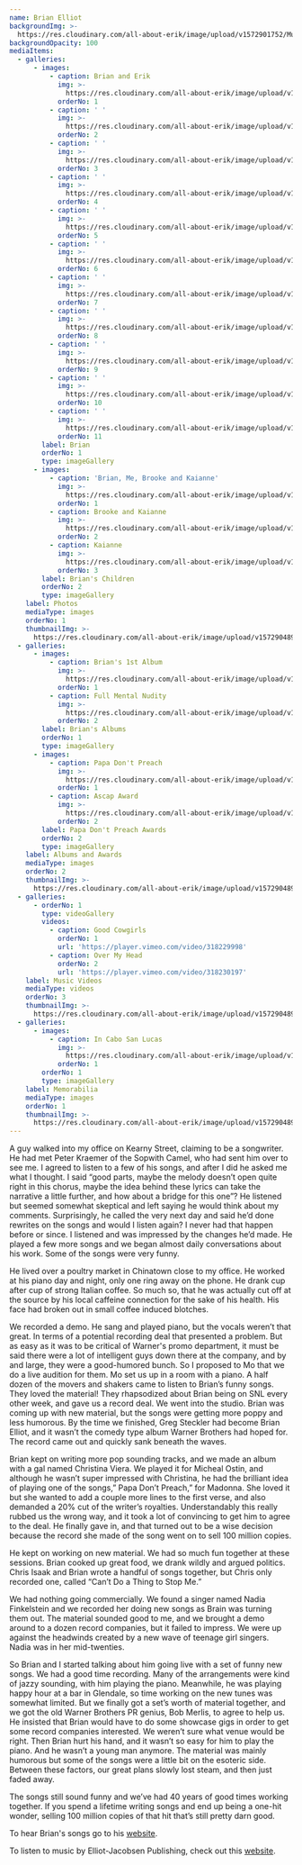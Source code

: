 ```yaml
---
name: Brian Elliot
backgroundImg: >-
  https://res.cloudinary.com/all-about-erik/image/upload/v1572901752/Musical%20Journey/Musical%20Friends/Friends/Brian%20Elliot/Background_Thumbnails/Background_brianelliot-studio_it6tv0.jpg
backgroundOpacity: 100
mediaItems:
  - galleries:
      - images:
          - caption: Brian and Erik
            img: >-
              https://res.cloudinary.com/all-about-erik/image/upload/v1572901742/Musical%20Journey/Musical%20Friends/Friends/Brian%20Elliot/1_Photos/Brian_Erik_ufsjsq.jpg
            orderNo: 1
          - caption: ' '
            img: >-
              https://res.cloudinary.com/all-about-erik/image/upload/v1572901742/Musical%20Journey/Musical%20Friends/Friends/Brian%20Elliot/1_Photos/1Brian_movvwd.jpg
            orderNo: 2
          - caption: ' '
            img: >-
              https://res.cloudinary.com/all-about-erik/image/upload/v1572901743/Musical%20Journey/Musical%20Friends/Friends/Brian%20Elliot/1_Photos/2Brain_tfuzs3.jpg
            orderNo: 3
          - caption: ' '
            img: >-
              https://res.cloudinary.com/all-about-erik/image/upload/v1572901744/Musical%20Journey/Musical%20Friends/Friends/Brian%20Elliot/1_Photos/3Brian_eimcow.jpg
            orderNo: 4
          - caption: ' '
            img: >-
              https://res.cloudinary.com/all-about-erik/image/upload/v1572901743/Musical%20Journey/Musical%20Friends/Friends/Brian%20Elliot/1_Photos/4Brian_lfiae9.jpg
            orderNo: 5
          - caption: ' '
            img: >-
              https://res.cloudinary.com/all-about-erik/image/upload/v1572901743/Musical%20Journey/Musical%20Friends/Friends/Brian%20Elliot/1_Photos/5Brian_c7pdsd.jpg
            orderNo: 6
          - caption: ' '
            img: >-
              https://res.cloudinary.com/all-about-erik/image/upload/v1572901742/Musical%20Journey/Musical%20Friends/Friends/Brian%20Elliot/1_Photos/6Brain_yyevle.jpg
            orderNo: 7
          - caption: ' '
            img: >-
              https://res.cloudinary.com/all-about-erik/image/upload/v1572901741/Musical%20Journey/Musical%20Friends/Friends/Brian%20Elliot/1_Photos/7Brian_nbyvxg.jpg
            orderNo: 8
          - caption: ' '
            img: >-
              https://res.cloudinary.com/all-about-erik/image/upload/v1572901744/Musical%20Journey/Musical%20Friends/Friends/Brian%20Elliot/1_Photos/8Brian_a99ubd.jpg
            orderNo: 9
          - caption: ' '
            img: >-
              https://res.cloudinary.com/all-about-erik/image/upload/v1572901744/Musical%20Journey/Musical%20Friends/Friends/Brian%20Elliot/1_Photos/9Brian_sf55zy.jpg
            orderNo: 10
          - caption: ' '
            img: >-
              https://res.cloudinary.com/all-about-erik/image/upload/v1572901745/Musical%20Journey/Musical%20Friends/Friends/Brian%20Elliot/1_Photos/10Brian_fq67ew.jpg
            orderNo: 11
        label: Brian
        orderNo: 1
        type: imageGallery
      - images:
          - caption: 'Brian, Me, Brooke and Kaianne'
            img: >-
              https://res.cloudinary.com/all-about-erik/image/upload/v1572901748/Musical%20Journey/Musical%20Friends/Friends/Brian%20Elliot/4_Memorabilia/BriansChildren/Brian_Erik_Kaianne_Brooke_w61evx.jpg
            orderNo: 1
          - caption: Brooke and Kaianne
            img: >-
              https://res.cloudinary.com/all-about-erik/image/upload/v1572901749/Musical%20Journey/Musical%20Friends/Friends/Brian%20Elliot/4_Memorabilia/BriansChildren/Brooke_Kaianne_wxg7rc.jpg
            orderNo: 2
          - caption: Kaianne
            img: >-
              https://res.cloudinary.com/all-about-erik/image/upload/v1572901749/Musical%20Journey/Musical%20Friends/Friends/Brian%20Elliot/4_Memorabilia/BriansChildren/Kaianne_tnknfv.jpg
            orderNo: 3
        label: Brian's Children
        orderNo: 2
        type: imageGallery
    label: Photos
    mediaType: images
    orderNo: 1
    thumbnailImg: >-
      https://res.cloudinary.com/all-about-erik/image/upload/v1572904890/Musical%20Journey/Musical%20Friends/Friends/Brian%20Elliot/Background_Thumbnails/Thumbnail_1_3Brian_faqyu6.jpg
  - galleries:
      - images:
          - caption: Brian's 1st Album
            img: >-
              https://res.cloudinary.com/all-about-erik/image/upload/v1572901746/Musical%20Journey/Musical%20Friends/Friends/Brian%20Elliot/2_Albums%20and%20Awards/BrianAlbums/Brians_1stalbum_nwwgit.jpg
            orderNo: 1
          - caption: Full Mental Nudity
            img: >-
              https://res.cloudinary.com/all-about-erik/image/upload/v1572901745/Musical%20Journey/Musical%20Friends/Friends/Brian%20Elliot/2_Albums%20and%20Awards/BrianAlbums/FullMentalNudity_knw7sd.jpg
            orderNo: 2
        label: Brian's Albums
        orderNo: 1
        type: imageGallery
      - images:
          - caption: Papa Don't Preach
            img: >-
              https://res.cloudinary.com/all-about-erik/image/upload/v1572901745/Musical%20Journey/Musical%20Friends/Friends/Brian%20Elliot/2_Albums%20and%20Awards/PapaDontPreachAwards/PapaDontPreach_ccauta.jpg
            orderNo: 1
          - caption: Ascap Award
            img: >-
              https://res.cloudinary.com/all-about-erik/image/upload/v1572901745/Musical%20Journey/Musical%20Friends/Friends/Brian%20Elliot/2_Albums%20and%20Awards/PapaDontPreachAwards/BrianAscap_nu3f16.jpg
            orderNo: 2
        label: Papa Don't Preach Awards
        orderNo: 2
        type: imageGallery
    label: Albums and Awards
    mediaType: images
    orderNo: 2
    thumbnailImg: >-
      https://res.cloudinary.com/all-about-erik/image/upload/v1572904890/Musical%20Journey/Musical%20Friends/Friends/Brian%20Elliot/Background_Thumbnails/Thumbnail_2_PapaDontPreach_he1yqu.jpg
  - galleries:
      - orderNo: 1
        type: videoGallery
        videos:
          - caption: Good Cowgirls
            orderNo: 1
            url: 'https://player.vimeo.com/video/318229998'
          - caption: Over My Head
            orderNo: 2
            url: 'https://player.vimeo.com/video/318230197'
    label: Music Videos
    mediaType: videos
    orderNo: 3
    thumbnailImg: >-
      https://res.cloudinary.com/all-about-erik/image/upload/v1572904891/Musical%20Journey/Musical%20Friends/Friends/Brian%20Elliot/Background_Thumbnails/Thumbnail_3_FullMentalNudity-thumb_aew3ri.jpg
  - galleries:
      - images:
          - caption: In Cabo San Lucas
            img: >-
              https://res.cloudinary.com/all-about-erik/image/upload/v1572901750/Musical%20Journey/Musical%20Friends/Friends/Brian%20Elliot/4_Memorabilia/InCaboSanLucas_zfl2dh.jpg
            orderNo: 1
        orderNo: 1
        type: imageGallery
    label: Memorabilia
    mediaType: images
    orderNo: 1
    thumbnailImg: >-
      https://res.cloudinary.com/all-about-erik/image/upload/v1572904891/Musical%20Journey/Musical%20Friends/Friends/Brian%20Elliot/Background_Thumbnails/Thumbnail_4_InCaboSanLucas_nw59db.jpg
---
```

A guy walked into my office on Kearny Street, claiming to be a songwriter. He had met Peter Kraemer of the Sopwith Camel, who had sent him over to see me. I agreed to listen to a few of his songs, and after I did he asked me what I thought. I said “good parts, maybe the melody doesn’t open quite right in this chorus, maybe the idea behind these lyrics can take the narrative a little further, and how about a bridge for this one”? He listened but seemed somewhat skeptical and left saying he would think about my comments. Surprisingly, he called the very next day and said he’d done rewrites on the songs and would I listen again? I never had that happen before or since. I listened and was impressed by the changes he’d made. He played a few more songs and we began almost daily conversations about his work. Some of the songs were very funny.

He lived over a poultry market in Chinatown close to my office. He worked at his piano day and night, only one ring away on the phone. He drank cup after cup of strong Italian coffee. So much so, that he was actually cut off at the source by his local caffeine connection for the sake of his health. His face had broken out in small coffee induced blotches.

We recorded a demo. He sang and played piano, but the vocals weren’t that great. In terms of a potential recording deal that presented a problem. But as easy as it was to be critical of Warner's promo department, it must be said there were a lot of intelligent guys down there at the company, and by and large, they were a good-humored bunch. So I proposed to Mo that we do a live audition for them. Mo set us up in a room with a piano. A half dozen of the movers and shakers came to listen to Brian’s funny songs. They loved the material! They rhapsodized about Brian being on SNL every other week, and gave us a record deal. We went into the studio. Brian was coming up with new material, but the songs were getting more poppy and less humorous. By the time we finished, Greg Steckler had become Brian Elliot, and it wasn’t the comedy type album Warner Brothers had hoped for. The record came out and quickly sank beneath the waves.

Brian kept on writing more pop sounding tracks, and we made an album with a gal named Christina Viera. We played it for Micheal Ostin, and although he wasn’t super impressed with Christina, he had the brilliant idea of playing one of the songs,” Papa Don’t Preach,” for Madonna. She loved it but she wanted to add a couple more lines to the first verse, and also demanded a 20% cut of the writer’s royalties. Understandably this really rubbed us the wrong way, and it took a lot of convincing to get him to agree to the deal. He finally gave in, and that turned out to be a wise decision because the record she made of the song went on to sell 100 million copies.

He kept on working on new material. We had so much fun together at these sessions. Brian cooked up great food, we drank wildly and argued politics. Chris Isaak and Brian wrote a handful of songs together, but Chris only recorded one, called “Can’t Do a Thing to Stop Me.”

We had nothing going commercially. We found a singer named Nadia Finkelstein and we recorded her doing new songs as Brain was turning them out. The material sounded good to me, and we brought a demo around to a dozen record companies, but it failed to impress. We were up against the headwinds created by a new wave of teenage girl singers. Nadia was in her mid-twenties.

So Brian and I started talking about him going live with a set of funny new songs. We had a good time recording. Many of the arrangements were kind of jazzy sounding, with him playing the piano. Meanwhile, he was playing happy hour at a bar in Glendale, so time working on the new tunes was somewhat limited. But we finally got a set’s worth of material together, and we got the old Warner Brothers PR genius, Bob Merlis, to agree to help us. He insisted that Brian would have to do some showcase gigs in order to get some record companies interested. We weren’t sure what venue would be right. Then Brian hurt his hand, and it wasn’t so easy for him to play the piano. And he wasn’t a young man anymore. The material was mainly humorous but some of the songs were a little bit on the esoteric side. Between these factors, our great plans slowly lost steam, and then just faded away.

The songs still sound funny and we’ve had 40 years of good times working together. If you spend a lifetime writing songs and end up being a one-hit wonder, selling 100 million copies of that hit that’s still pretty darn good.

To hear Brian's songs go to his [website](http://www.mrbrianelliot.com/).

To listen to music by Elliot-Jacobsen Publishing, check out this [website](http://www.elliotjacobsenmusicpublishing.com/).
